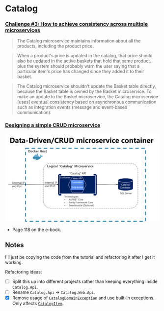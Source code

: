 # Catalog

### [Challenge #3: How to achieve consistency across multiple microservices](https://learn.microsoft.com/en-us/dotnet/architecture/microservices/architect-microservice-container-applications/distributed-data-management#challenge-3-how-to-achieve-consistency-across-multiple-microservices)

> The Catalog microservice maintains information about all the products, including the product price.

> When a product's price is updated in the catalog, that price should also be updated in the active baskets that hold that same product, plus the system should probably warn the user saying that a particular item's price has changed since they added it to their basket.

> The Catalog microservice shouldn't update the Basket table directly, because the Basket table is owned by the Basket microservice. To make an update to the Basket microservice, the Catalog microservice [uses] eventual consistency based on asynchronous communication such as integration events (message and event-based communication).

### [Designing a simple CRUD microservice](https://learn.microsoft.com/en-us/dotnet/architecture/microservices/multi-container-microservice-net-applications/data-driven-crud-microservice#designing-a-simple-crud-microservice)

![Catalog microservice](../../img/logical-catalog-microservice.png)

- Page 118 on the e-book.

## Notes

I'll just be copying the code from the tutorial and refactoring it after I get it working. 

Refactoring ideas:

- [ ] Split this up into different projects rather than keeping everything inside `Catalog.Api`.
- [ ] Rename `Catalog.Api` -> `Catalog.Web.Api`.
- [x] Remove usage of [`CatalogDomainException`](https://github.com/dotnet-architecture/eShopOnContainers/blob/8438a6a652ce7db4e271e7cd47071fc4d58fdb8c/src/Services/Catalog/Catalog.API/Infrastructure/Exceptions/CatalogDomainException.cs) and use built-in exceptions. Only affects [`CatalogItem`](https://github.com/dotnet-architecture/eShopOnContainers/blob/8438a6a652ce7db4e271e7cd47071fc4d58fdb8c/src/Services/Catalog/Catalog.API/Model/CatalogItem.cs#L59).
